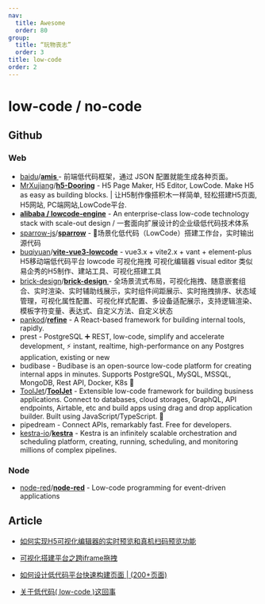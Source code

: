 ```yaml
---
nav:
  title: Awesome
  order: 80
group:
  title: “玩物丧志”
  order: 3
title: low-code
order: 2
---
```


# low-code / no-code

## Github

### Web

- [baidu](https://github.com/baidu?type=source)/**[amis ](https://github.com/baidu/amis)**- 前端低代码框架，通过 JSON 配置就能生成各种页面。
- [MrXujiang](https://github.com/MrXujiang)/**[h5-Dooring](https://github.com/MrXujiang/h5-Dooring)** - H5 Page Maker, H5 Editor, LowCode. Make H5 as easy as building blocks. | 让H5制作像搭积木一样简单, 轻松搭建H5页面, H5网站, PC端网站,LowCode平台.
- **[alibaba / lowcode-engine](https://github.com/alibaba/lowcode-engine)** - An enterprise-class low-code technology stack with scale-out design / 一套面向扩展设计的企业级低代码技术体系
- [sparrow-js](https://github.com/sparrow-js)/**[sparrow](https://github.com/sparrow-js/sparrow)** - 🎉场景化低代码（LowCode）搭建工作台，实时输出源代码
- [buqiyuan](https://github.com/buqiyuan)/**[vite-vue3-lowcode](https://github.com/buqiyuan/vite-vue3-lowcode)** - vue3.x + vite2.x + vant + element-plus H5移动端低代码平台 lowcode 可视化拖拽 可视化编辑器 visual editor 类似易企秀的H5制作、建站工具、可视化搭建工具
- [brick-design](https://github.com/brick-design?type=source)/**[brick-design ](https://github.com/brick-design/brick-design)**- 全场景流式布局，可视化拖拽、随意嵌套组合、实时渲染、实时辅助线展示，实时组件间距展示、实时拖拽排序、状态域管理，可视化属性配置、可视化样式配置、多设备适配展示，支持逻辑渲染、模板字符变量、表达式、自定义方法、自定义状态
- [pankod](https://github.com/pankod?type=source)/**[refine](https://github.com/pankod/refine)** - A React-based framework for building internal tools, rapidly.
- prest - PostgreSQL ➕ REST, low-code, simplify and accelerate development, ⚡ instant, realtime, high-performance on any Postgres application, existing or new
- budibase - Budibase is an open-source low-code platform for creating internal apps in minutes. Supports PostgreSQL, MySQL, MSSQL, MongoDB, Rest API, Docker, K8s 🚀
- [ToolJet](https://github.com/ToolJet?type=source)/**[ToolJet](https://github.com/ToolJet/ToolJet)** - Extensible low-code framework for building business applications. Connect to databases, cloud storages, GraphQL, API endpoints, Airtable, etc and build apps using drag and drop application builder. Built using JavaScript/TypeScript. 🚀
- pipedream - Connect APIs, remarkably fast. Free for developers.
- [kestra-io](https://github.com/kestra-io?type=source)/**[kestra](https://github.com/kestra-io/kestra)** - Kestra is an infinitely scalable orchestration and scheduling platform, creating, running, scheduling, and monitoring millions of complex pipelines.

### Node

- [node-red](https://github.com/node-red?type=source)/**[node-red](https://github.com/node-red/node-red)** - Low-code programming for event-driven applications

## Article

- [如何实现H5可视化编辑器的实时预览和真机扫码预览功能](https://mp.weixin.qq.com/s/SDegBMDBrfR3kWNgZTMQEQ)

- [可视化搭建平台之跨iframe拖拽](https://mp.weixin.qq.com/s/VO90m2qH_SWeluE8J-Qlsw)
- [如何设计低代码平台快速构建页面 | (200+页面)](https://juejin.im/post/6855579207448133646?utm_source=gold_browser_extension)
- [关于低代码( low-code )这回事](https://juejin.im/post/6885973728489340936?utm_source=gold_browser_extension)